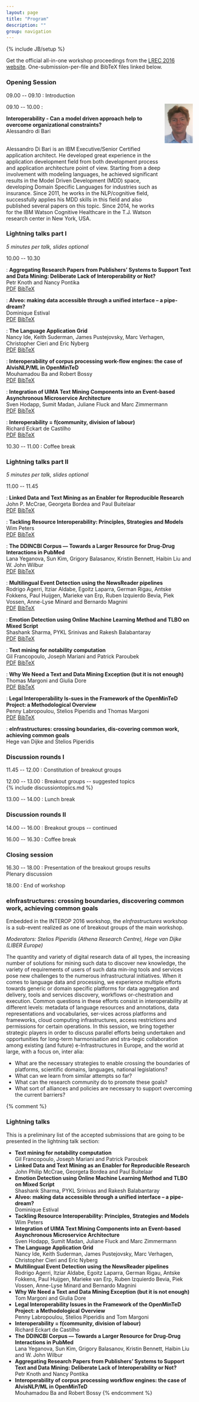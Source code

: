 ```yaml
---
layout: page
title: "Program"
description: ""
group: navigation
---
```

{% include JB/setup %}

Get the official all-in-one workshop proceedings from the [LREC 2016 website](http://www.lrec-conf.org/proceedings/lrec2016/workshops/LREC2016Workshop-INTEROP_Proceedings.pdf). One-submission-per-file and BibTeX files linked below.

### Opening Session

09.00 -- 09.10
: Introduction

09.10 -- 10.00
: <img style="width: 15%; float: right; margin-left: 1em;" src="assets/fotoAle2.jpg"/>

<div style="width: 83%">
<b>Interoperability - Can a model driven approach help to overcome organizational constraints?</b><br/>Alessandro di Bari

<p><br/>Alessandro Di Bari is an IBM Executive/Senior Certified application architect.
He developed great experience in the application development field from both development process and application architecture point of view.
Starting from a deep involvement with modeling languages, he achieved significant results in the Model Driven Development (MDD) space, developing Domain Specific Languages for industries such as insurance. 
Since 2011, he works in the NLP/cognitive field, successfully applies his MDD skills in this field and also published several papers on this topic.
Since 2014, he works for the IBM Watson Cognitive Healthcare in the T.J. Watson research center in New York, USA.</p>
</div>

### Lightning talks part I

*5 minutes per talk, slides optional*

10.00 -- 10.30

: **Aggregating Research Papers from Publishers’ Systems to Support Text and Data Mining: Deliberate Lack of Interoperability or Not?**<br/> Petr Knoth and Nancy Pontika<br/>[PDF](pdf/INTEROP-1.pdf) [BibTeX](pdf/INTEROP-1.bib)

: **Alveo: making data accessible through a unified interface – a pipe-dream?**<br/>Dominique Estival<br/>[PDF](pdf/INTEROP-2.pdf) [BibTeX](pdf/INTEROP-2.bib)

: **The Language Application Grid**<br/>Nancy Ide, Keith Suderman, James Pustejovsky, Marc Verhagen, Christopher Cieri and Eric Nyberg<br/>[PDF](pdf/INTEROP-3.pdf) [BibTeX](pdf/INTEROP-3.bib)

: **Interoperability of corpus processing work-flow engines: the case of AlvisNLP/ML in OpenMinTeD**<br/>Mouhamadou Ba and Robert Bossy<br/>[PDF](pdf/INTEROP-4.pdf) [BibTeX](pdf/INTEROP-4.bib)

: **Integration of UIMA Text Mining Components into an Event-based Asynchronous Microservice Architecture**<br/>Sven Hodapp, Sumit Madan, Juliane Fluck and Marc Zimmermann<br/>[PDF](pdf/INTEROP-5.pdf) [BibTeX](pdf/INTEROP-5.bib)

: **Interoperability = f(community, division of labour)**<br/>Richard Eckart de Castilho<br/>[PDF](pdf/INTEROP-6.pdf) [BibTeX](pdf/INTEROP-6.bib)

10.30 -- 11.00
: Coffee break

### Lightning talks part II

*5 minutes per talk, slides optional*

11.00 -- 11.45

: **Linked Data and Text Mining as an Enabler for Reproducible Research**<br/>John P. McCrae, Georgeta Bordea and Paul Buitelaar<br/>[PDF](pdf/INTEROP-7.pdf) [BibTeX](pdf/INTEROP-7.bib)

: **Tackling Resource Interoperability: Principles, Strategies and Models**<br/>Wim Peters<br/>[PDF](pdf/INTEROP-8.pdf) [BibTeX](pdf/INTEROP-8.bib)

: **The DDINCBI Corpus — Towards a Larger Resource for Drug-Drug Interactions in PubMed**<br/>Lana Yeganova, Sun Kim, Grigory Balasanov, Kristin Bennett, Haibin Liu and W. John Wilbur<br/>[PDF](pdf/INTEROP-9.pdf) [BibTeX](pdf/INTEROP-9.bib)

: **Multilingual Event Detection using the NewsReader pipelines**<br/>Rodrigo Agerri, Itziar Aldabe, Egoitz Laparra, German Rigau, Antske Fokkens, Paul Huijgen, Marieke van Erp, Ruben Izquierdo Bevia, Piek Vossen, Anne-Lyse Minard and Bernardo Magnini<br/>[PDF](pdf/INTEROP-10.pdf) [BibTeX](pdf/INTEROP-10.bib)

: **Emotion Detection using Online Machine Learning Method and TLBO on Mixed Script**<br/>Shashank Sharma, PYKL Srinivas and Rakesh Balabantaray<br/>[PDF](pdf/INTEROP-11.pdf) [BibTeX](pdf/INTEROP-11.bib)

: **Text mining for notability computation**<br/>Gil Francopoulo, Joseph Mariani and Patrick Paroubek<br/>[PDF](pdf/INTEROP-12.pdf) [BibTeX](pdf/INTEROP-12.bib)

: **Why We Need a Text and Data Mining Exception (but it is not enough)**<br/>Thomas Margoni and Giulia Dore<br/>[PDF](pdf/INTEROP-13.pdf) [BibTeX](pdf/INTEROP-13.bib)

: **Legal Interoperability Is-sues in the Framework of the OpenMinTeD Project: a Methodological Overview**<br/>Penny Labropoulou, Stelios Piperidis and Thomas Margoni<br/>[PDF](pdf/INTEROP-14.pdf) [BibTeX](pdf/INTEROP-14.bib)

: **eInfrastructures: crossing boundaries, dis-covering common work, achieving common goals**<br/>Hege van Dijke and Stelios Piperidis

### Discussion rounds I

11.45 -- 12.00
: Constitution of breakout groups

12.00 -- 13.00
: Breakout groups -- suggested topics<br/>{% include discussiontopics.md %}

13.00 -- 14.00
: Lunch break

### Discussion rounds II

14.00 -- 16.00
: Breakout groups -- continued

16.00 -- 16.30
: Coffee break

### Closing session

16.30 -- 18.00
: Presentation of the breakout groups results<br/>Plenary discussion

18.00
: End of workshop

### eInfrastructures: crossing boundaries, discovering common work, achieving common goals

Embedded in the INTEROP 2016 workshop, the *eInfrastructures* workshop is a sub-event realized as one of breakout groups of the main workshop.

*Moderators: Stelios Piperidis (Athena Research Centre), Hege van Dijke (LIBER Europe)*

The quantity and variety of digital research data of all types, the increasing number of solutions for mining such data to discover new knowledge, the variety of requirements of users of such data min-ing tools and services pose new challenges to the numerous infrastructural initiatives. When it comes to language data and processing, we experience multiple efforts towards generic or domain specific platforms for data aggregation and delivery, tools and services discovery, workflows or-chestration and execution. Common questions in these efforts consist in interoperability at different levels: metadata of language resources and annotations, data representations and vocabularies, ser-vices across platforms and frameworks, cloud computing infrastructures, access restrictions and permissions for certain operations. In this session, we bring together strategic players in order to discuss parallel efforts being undertaken and opportunities for long-term harmonisation and stra-tegic collaboration among existing (and future) e-Infrastructures in Europe, and the world at large, with a focus on, inter alia:

- What are the necessary strategies to enable crossing the boundaries of platforms, scientific domains, languages, national legislations?
- What can we learn from similar attempts so far?
- What can the research community do to promote these goals?
- What sort of alliances and policies are necessary to support overcoming the current barriers?


{% comment %}
### Lightning talks

This is a preliminary list of the accepted submissions that are going to be presented in the lightning talk section:

* **Text mining for notability computation** <br/> Gil Francopoulo, Joseph Mariani and Patrick Paroubek
* **Linked Data and Text Mining as an Enabler for Reproducible Research**  <br/> John Philip McCrae, Georgeta Bordea and Paul Buitelaar
* **Emotion Detection using Online Machine Learning Method and TLBO on Mixed Script** <br/> Shashank Sharma, PYKL Srinivas and Rakesh Balabantaray
* **Alveo: making data accessible through a unified interface – a pipe-dream?** <br/> Dominique Estival
* **Tackling Resource Interoperability: Principles, Strategies and Models** <br/> Wim Peters
* **Integration of UIMA Text Mining Components into an Event-based Asynchronous Microservice Architecture** <br/> Sven Hodapp, Sumit Madan, Juliane Fluck and Marc Zimmermann 
* **The Language Application Grid** <br/> Nancy Ide, Keith Suderman, James Pustejovsky, Marc Verhagen, Christopher Cieri and Eric Nyberg 
* **Multilingual Event Detection using the NewsReader pipelines** <br/> Rodrigo Agerri, Itziar Aldabe, Egoitz Laparra, German Rigau, Antske Fokkens, Paul Huijgen, Marieke van Erp, Ruben Izquierdo Bevia, Piek Vossen, Anne-Lyse Minard and Bernardo Magnini 
* **Why We Need a Text and Data Mining Exception (but it is not enough)** <br/> Tom Margoni and Giulia Dore
* **Legal Interoperability Issues in the Framework of the OpenMinTeD Project: a Methodological Overview** <br/> Penny Labropoulou, Stelios Piperidis and Tom Margoni
* **Interoperability = f(community, division of labour)** <br/> Richard Eckart de Castilho
* **The DDINCBI Corpus — Towards a Larger Resource for Drug-Drug Interactions in PubMed** <br/> Lana Yeganova, Sun Kim, Grigory Balasanov, Kristin Bennett, Haibin Liu and W. John Wilbur 
* **Aggregating Research Papers from Publishers’ Systems to Support Text and Data Mining: Deliberate Lack of Interoperability or Not?** <br/> Petr Knoth and Nancy Pontika
* **Interoperability of corpus processing workflow engines: the case of AlvisNLP/ML in OpenMinTeD** <br/> Mouhamadou Ba and Robert Bossy
{% endcomment %}



